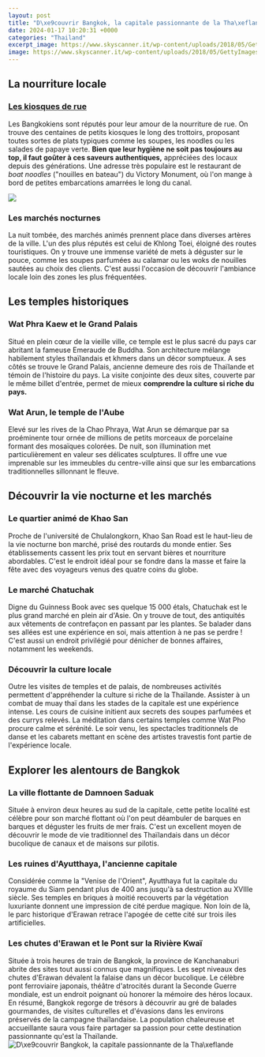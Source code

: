 ```yaml
---
layout: post
title: "D\xe9couvrir Bangkok, la capitale passionnante de la Tha\xeflande"
date: 2024-01-17 10:20:31 +0000
categories: "Thailand"
excerpt_image: https://www.skyscanner.it/wp-content/uploads/2018/05/GettyImages-463092855.jpg?fit=1048,917
image: https://www.skyscanner.it/wp-content/uploads/2018/05/GettyImages-463092855.jpg?fit=1048,917
---
```


## La nourriture locale
### [Les kiosques de rue](https://thetopnews.github.io/The-Importance-of-Understanding-Your-Child-s-Interests-in-Gaming/) 
Les Bangkokiens sont réputés pour leur amour de la nourriture de rue. On trouve des centaines de petits kiosques le long des trottoirs, proposant toutes sortes de plats typiques comme les soupes, les noodles ou les salades de papaye verte. **Bien que leur hygiène ne soit pas toujours au top, il faut goûter à ces saveurs authentiques,** appréciées des locaux depuis des générations. Une adresse très populaire est le restaurant de _boat noodles_ ("nouilles en bateau") du Victory Monument, où l'on mange à bord de petites embarcations amarrées le long du canal. 

![](https://content.skyscnr.com/m/0dbff8d651626715/original/GettyImages-178490046_doc.jpg?resize=1800px:1800px&amp;quality=100)
### **Les marchés nocturnes**
La nuit tombée, des marchés animés prennent place dans diverses artères de la ville. L'un des plus réputés est celui de Khlong Toei, éloigné des routes touristiques. On y trouve une immense variété de mets à déguster sur le pouce, comme les soupes parfumées au calamar ou les woks de nouilles sautées au choix des clients. C'est aussi l'occasion de découvrir l'ambiance locale loin des zones les plus fréquentées. 
## Les temples historiques
### **Wat Phra Kaew et le Grand Palais**
Situé en plein cœur de la vieille ville, ce temple est le plus sacré du pays car abritant la fameuse Emeraude de Buddha. Son architecture mélange habilement styles thaïlandais et khmers dans un décor somptueux. A ses côtés se trouve le Grand Palais, ancienne demeure des rois de Thaïlande et témoin de l'histoire du pays. La visite conjointe des deux sites, couverte par le même billet d'entrée, permet de mieux **comprendre la culture si riche du pays.**
### **Wat Arun, le temple de l'Aube** 
Elevé sur les rives de la Chao Phraya, Wat Arun se démarque par sa proéminente tour ornée de millions de petits morceaux de porcelaine formant des mosaïques colorées. De nuit, son illumination met particulièrement en valeur ses délicates sculptures. Il offre une vue imprenable sur les immeubles du centre-ville ainsi que sur les embarcations traditionnelles sillonnant le fleuve.
## Découvrir la vie nocturne et les marchés
### **Le quartier animé de Khao San**
Proche de l'université de Chulalongkorn, Khao San Road est le haut-lieu de la vie nocturne bon marché, prisé des routards du monde entier. Ses établissements cassent les prix tout en servant bières et nourriture abordables. C'est le endroit idéal pour se fondre dans la masse et faire la fête avec des voyageurs venus des quatre coins du globe.
### **Le marché Chatuchak**
Digne du Guinness Book avec ses quelque 15 000 étals, Chatuchak est le plus grand marché en plein air d'Asie. On y trouve de tout, des antiquités aux vêtements de contrefaçon en passant par les plantes. Se balader dans ses allées est une expérience en soi, mais attention à ne pas se perdre ! C'est aussi un endroit privilégié pour dénicher de bonnes affaires, notamment les weekends.  
### **Découvrir la culture locale**
Outre les visites de temples et de palais, de nombreuses activités permettent d'appréhender la culture si riche de la Thaïlande. Assister à un combat de muay thaï dans les stades de la capitale est une expérience intense. Les cours de cuisine initient aux secrets des soupes parfumées et des currys relevés. La méditation dans certains temples comme Wat Pho procure calme et sérénité. Le soir venu, les spectacles traditionnels de danse et les cabarets mettant en scène des artistes travestis font partie de l'expérience locale.
## Explorer les alentours de Bangkok
### **La ville flottante de Damnoen Saduak** 
Située à environ deux heures au sud de la capitale, cette petite localité est célèbre pour son marché flottant où l'on peut déambuler de barques en barques et déguster les fruits de mer frais. C'est un excellent moyen de découvrir le mode de vie traditionnel des Thaïlandais dans un décor bucolique de canaux et de maisons sur pilotis. 
### **Les ruines d'Ayutthaya, l'ancienne capitale**
Considérée comme la "Venise de l'Orient", Ayutthaya fut la capitale du royaume du Siam pendant plus de 400 ans jusqu'à sa destruction au XVIIIe siècle. Ses temples en briques à moitié recouverts par la végétation luxuriante donnent une impression de cité perdue magique. Non loin de là, le parc historique d'Erawan retrace l'apogée de cette cité sur trois iles artificielles.
### **Les chutes d'Erawan et le Pont sur la Rivière Kwaï** 
Située à trois heures de train de Bangkok, la province de Kanchanaburi abrite des sites tout aussi connus que magnifiques. Les sept niveaux des chutes d'Erawan dévalent la falaise dans un décor bucolique. Le célèbre pont ferroviaire japonais, théâtre d'atrocités durant la Seconde Guerre mondiale, est un endroit poignant où honorer la mémoire des héros locaux.
En résumé, Bangkok regorge de trésors à découvrir au gré de balades gourmandes, de visites culturelles et d'évasions dans les environs préservés de la campagne thaïlandaise. La population chaleureuse et accueillante saura vous faire partager sa passion pour cette destination passionnante qu'est la Thaïlande.
![D\xe9couvrir Bangkok, la capitale passionnante de la Tha\xeflande](https://www.skyscanner.it/wp-content/uploads/2018/05/GettyImages-463092855.jpg?fit=1048,917)